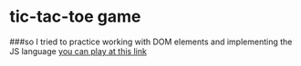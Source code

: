 # tic-tac-toe game

###so I tried to practice working with DOM elements and implementing the JS language
[you can play at this link]('https://abuzarrit.github.io/tic-tac-toe/')
